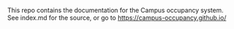 
This repo contains the documentation for the Campus occupancy system. See index.md for the source, or go to https://campus-occupancy.github.io/
